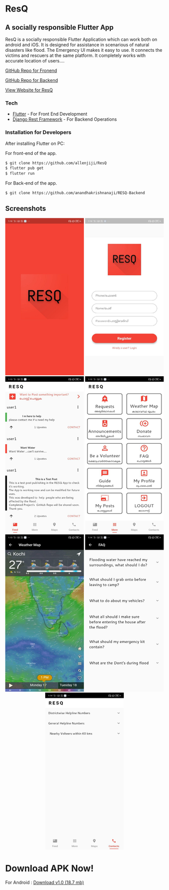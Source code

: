 # ResQ
## A socially responsible Flutter App


ResQ is a socially responsible Flutter Application which can work both on android and iOS.
It is designed for assistance in scenarious of natural disasters like flood.
The Emergency UI makes it easy to use.
It connects the victims and rescuers at the same platform.
It completely works with accurate location of users....


[GitHub Repo for Fronend](https://github.com/allenjiji/ResQ/)




[GitHub Repo for Backend](https://github.com/anandhakrishnanaji/RESQ-Backend/)





[View Website for ResQ](https://allenjiji.github.io/ResQ/)



### Tech



* [Flutter] - For Front End Development
* [Django Rest Framework] - For Backend Operations

### Installation for Developers


After installing Flutter on PC:

For front-end of the app.
```sh
$ git clone https://github.com/allenjiji/ResQ
$ flutter pub get
$ flutter run
```

For Back-end of the app.
```sh
$ git clone https://github.com/anandhakrishnanaji/RESQ-Backend
```
<!-- [![N|Solid](https://allenjiji.github.io/ResQ/download.png)](https://allenjiji.github.io/ResQ/ResQ.apk) -->

## Screenshots

<p align="center">
  <img src="./Screenshots/1.jpg" width="250" height="500" alt="Page 1">
  <img src="./Screenshots/2.jpg" width="250" height="500" alt="Page 2">
  <img src="./Screenshots/3.jpg" width="250" height="500" alt="Page 3">
  <img src="./Screenshots/4.jpg" width="250" height="500" alt="Page 4">
  <img src="./Screenshots/5.jpg" width="250" height="500" alt="Page 5">
  <img src="./Screenshots/6.jpg" width="250" height="500" alt="Page 6">
  <img src="./Screenshots/7.jpg" width="250" height="500" alt="Page 7">
  
</p>  



# Download APK Now!

For Android : [Download v1.0 (18.7 mb)](https://github.com/allenjiji/ResQ/releases/download/v1.0/ResQ.apk)


   [git-repo-url]: <https://github.com/joemccann/dillinger.git>
   [Django Rest Framework]: <https://www.django-rest-framework.org/>
   [Flutter]: <https://flutter.dev/>
 
